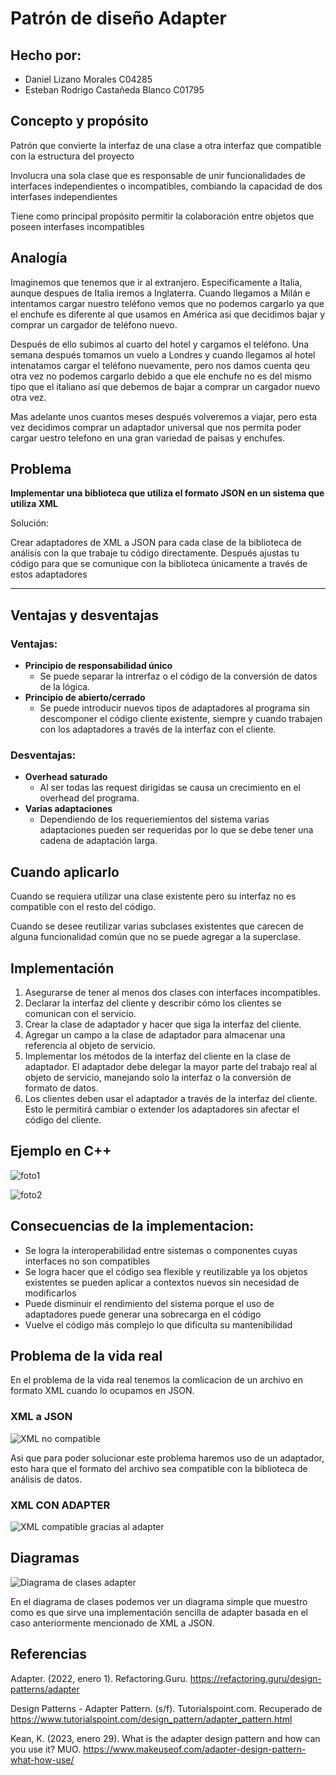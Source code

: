 # Patrón de diseño Adapter

## Hecho por:

- Daniel Lizano Morales C04285
- Esteban Rodrigo Castañeda Blanco C01795

## Concepto y propósito

Patrón que convierte la interfaz de una clase a
otra interfaz que compatible con la estructura
del proyecto

Involucra una sola clase que es responsable
de unir funcionalidades de interfaces
independientes o incompatibles, combiando la
capacidad de dos interfases independientes

Tiene como principal propósito permitir la
colaboración entre objetos que poseen
interfases incompatibles

## Analogía

Imaginemos que tenemos que ir al extranjero. Especificamente a Italia, aunque despues de Italia iremos a Inglaterra. Cuando llegamos a Milán e intentamos cargar nuestro teléfono vemos que no podemos cargarlo ya que el enchufe es diferente al que usamos en América asi que decidimos bajar y comprar un cargador de teléfono nuevo.

Después de ello subimos al cuarto del hotel y cargamos el teléfono. Una semana después tomamos un vuelo a Londres y cuando llegamos al hotel intenatamos cargar el teléfono nuevamente, pero nos damos cuenta qeu otra vez no podemos cargarlo debido a que ele enchufe no es del mismo tipo que el italiano así que debemos de bajar a comprar un cargador nuevo otra vez. 

Mas adelante unos cuantos meses después volveremos a viajar, pero esta vez decidimos comprar un adaptador universal que nos permita poder cargar uestro telefono en una gran variedad de paisas y enchufes. 

## Problema

****Implementar una biblioteca que utiliza el formato
JSON en un sistema que utiliza XML****

Solución:

Crear adaptadores de XML a JSON para cada
clase de la biblioteca de análisis con la que
trabaje tu código directamente. Después
ajustas tu código para que se comunique con
la biblioteca únicamente a través de estos
adaptadores
********

## Ventajas y desventajas

### Ventajas:

- **Principio de responsabilidad único**
    - Se puede separar la intrerfaz o el código de la conversión de datos de la lógica.
- **Principio de abierto/cerrado**
    - Se puede introducir nuevos tipos de adaptadores al programa sin descomponer el código cliente existente, siempre y cuando trabajen con los adaptadores a través de la interfaz con el cliente.

### Desventajas:

- **Overhead saturado**
    - Al ser todas las request dirigidas se causa un crecimiento en el overhead del programa.
- **Varias adaptaciones**
    - Dependiendo de los requeriemientos del sistema varias adaptaciones pueden ser requeridas por lo que se debe tener una cadena de adaptación larga.

## Cuando aplicarlo

Cuando se requiera utilizar una clase existente pero su
interfaz no es compatible con el resto del código.

Cuando se desee reutilizar varias subclases existentes que
carecen de alguna funcionalidad común que no se puede
agregar a la superclase.

## Implementación

1. Asegurarse de tener al menos dos clases con interfaces
incompatibles.
2. Declarar la interfaz del cliente y describir cómo los clientes
se comunican con el servicio.
3. Crear la clase de adaptador y hacer que siga la interfaz del
cliente.
4. Agregar un campo a la clase de adaptador para almacenar
una referencia al objeto de servicio.
5. Implementar los métodos de la interfaz del cliente en la
clase de adaptador. El adaptador debe delegar la mayor
parte del trabajo real al objeto de servicio, manejando solo
la interfaz o la conversión de formato de datos.
6. Los clientes deben usar el adaptador a través de la interfaz
del cliente. Esto le permitirá cambiar o extender los
adaptadores sin afectar el código del cliente.

## Ejemplo en C++

![foto1](./img/foto1.png)

![foto2](./img/foto2.png)

## Consecuencias de la implementacion:

- Se logra la interoperabilidad entre sistemas o componentes cuyas interfaces no son
compatibles
- Se logra hacer que el código sea flexible y reutilizable ya los objetos existentes se pueden aplicar a contextos nuevos sin necesidad de modificarlos
- Puede disminuir el rendimiento del sistema porque el uso de adaptadores puede
generar una sobrecarga en el código
- Vuelve el código más complejo lo que dificulta su mantenibilidad

## Problema de la vida real

En el problema de la vida real tenemos la comlicacion de un archivo en formato XML cuando lo ocupamos en JSON.

### XML a JSON
![XML no compatible](./img/XML1.png)

Asi que para poder solucionar este problema haremos uso de un adaptador, esto hara que el formato del archivo sea compatible con la biblioteca de análisis de datos.

### XML CON ADAPTER
![XML compatible gracias al adapter](./img/XML2.png)



## Diagramas

![Diagrama de clases adapter](./img/diagramaDeClasesAdapter.png)

En el diagrama de clases podemos ver un diagrama simple que muestro como es que sirve una implementación sencilla de adapter basada en el caso anteriormente mencionado de XML a JSON.

## Referencias

Adapter. (2022, enero 1). Refactoring.Guru. https://refactoring.guru/design-patterns/adapter

Design Patterns - Adapter Pattern. (s/f). Tutorialspoint.com. Recuperado de
https://www.tutorialspoint.com/design_pattern/adapter_pattern.html

Kean, K. (2023, enero 29). What is the adapter design pattern and how can you use it? MUO.
https://www.makeuseof.com/adapter-design-pattern-what-how-use/